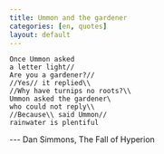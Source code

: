 ```yaml
---
title: Ummon and the gardener
categories: [en, quotes]
layout: default
---
```


    Once Ummon asked
    a letter light//
    Are you a gardener?//
    //Yes// it replied\\
    //Why have turnips no roots?\\
    Ummon asked the gardener\
    who could not reply\\
    //Because\\ said Ummon//
    rainwater is plentiful

--- Dan Simmons, The Fall of Hyperion
